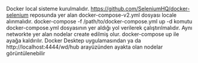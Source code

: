 Docker local sisteme kurulmalıdır.
https://github.com/SeleniumHQ/docker-selenium reposunda yer alan docker-compose-v2.yml dosyası locale alınmalıdır.
docker-compose -f /path/to/docker-compose.yml up -d komutu docker-compose.yml dosyasının yer aldığı yol verilerek çalıştırılmalıdır.
Aynı networkte yer alan nodelar create edilmiş olur. 
docker-compose up ile ayağa kaldırılır.
Docker Desktep uygulamasından ya da http://localhost:4444/wd/hub arayüzünden ayakta olan nodelar görüntülenebilir
